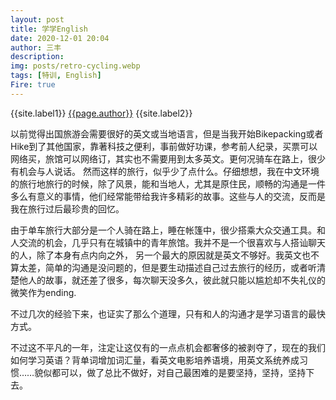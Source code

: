 ```yaml
---
layout: post
title: 学学English
date: 2020-12-01 20:04
author: 三丰
description:
img: posts/retro-cycling.webp
tags: [特训, English]
Fire: true
---
```

{{site.label1}} <a href="/about">{{page.author}}</a> {{site.label2}}

以前觉得出国旅游会需要很好的英文或当地语言，但是当我开始Bikepacking或者Hike到了其他国家，靠著科技之便利，事前做好功课，参考前人纪录，买票可以网络买，旅馆可以网络订，其实也不需要用到太多英文。更何况骑车在路上，很少有机会与人说话。
然而这样的旅行，似乎少了点什么。仔细想想，我在中文环境的旅行地旅行的时候，除了风景，能和当地人，尤其是原住民，顺畅的沟通是一件多么有意义的事情，他们经常能带给我许多精彩的故事。这些与人的交流，反而是我在旅行过后最珍贵的回忆。

由于单车旅行大部分是一个人骑在路上，睡在帐篷中，很少搭乘大众交通工具。和人交流的机会，几乎只有在城镇中的青年旅馆。我并不是一个很喜欢与人搭讪聊天的人，除了本身有点内向之外，
另一个最大的原因就是英文不够好。我英文也不算太差，简单的沟通是没问题的，但是要生动描述自己过去旅行的经历，或者听清楚他人的故事，就还差了很多，每次聊天没多久，彼此就只能以尴尬却不失礼仪的微笑作为ending.

不过几次的经验下来，也证实了那么个道理，只有和人的沟通才是学习语言的最快方式。

不过这不平凡的一年，注定让这仅有的一点点机会都奢侈的被剥夺了，现在的我们如何学习英语？背单词增加词汇量，看英文电影培养语境，用英文系统养成习惯……貌似都可以，做了总比不做好，对自己最困难的是要坚持，坚持，坚持下去。
